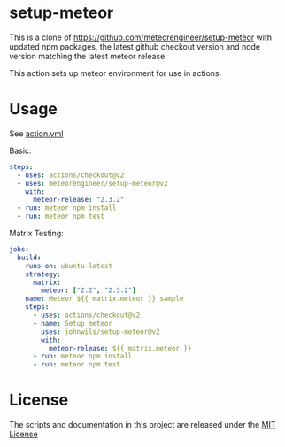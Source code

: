 # setup-meteor

This is a clone of https://github.com/meteorengineer/setup-meteor with updated npm packages, the latest github checkout version and node version matching the latest meteor release.

This action sets up meteor environment for use in actions.

# Usage

See [action.yml](action.yml)

Basic:

```yaml
steps:
  - uses: actions/checkout@v2
  - uses: meteorengineer/setup-meteor@v2
    with:
      meteor-release: "2.3.2"
  - run: meteor npm install
  - run: meteor npm test
```

Matrix Testing:

```yaml
jobs:
  build:
    runs-on: ubuntu-latest
    strategy:
      matrix:
        meteor: ["2.2", "2.3.2"]
    name: Meteor ${{ matrix.meteor }} sample
    steps:
      - uses: actions/checkout@v2
      - name: Setup meteor
        uses: johnwils/setup-meteor@v2
        with:
          meteor-release: ${{ matrix.meteor }}
      - run: meteor npm install
      - run: meteor npm test
```

# License

The scripts and documentation in this project are released under the [MIT License](LICENSE)
